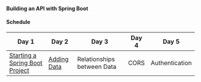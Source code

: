 #### Building an API with Spring Boot

#### Schedule

Day 1 | Day 2 | Day 3 | Day 4 | Day 5
--- | --- | --- | ---  | ---
[Starting a Spring Boot Project](lessons/starting-a-boot-project) | [Adding Data](lessons/data-backed-boot) | Relationships between Data | CORS | Authentication